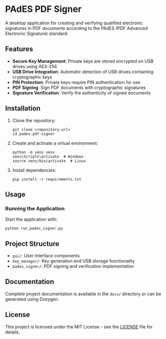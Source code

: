 # PAdES PDF Signer

A desktop application for creating and verifying qualified electronic signatures in PDF documents according to the PAdES (PDF Advanced Electronic Signature) standard.


## Features

- **Secure Key Management**: Private keys are stored encrypted on USB drives using AES-256
- **USB Drive Integration**: Automatic detection of USB drives containing cryptographic keys
- **PIN Protection**: Private keys require PIN authentication for use
- **PDF Signing**: Sign PDF documents with cryptographic signatures
- **Signature Verification**: Verify the authenticity of signed documents

## Installation

1. Clone the repository:
   ```
   git clone <repository-url>
   cd pades-pdf-signer
   ```

2. Create and activate a virtual environment:
   ```
   python -m venv venv
   venv\Scripts\activate  # Windows
   source venv/bin/activate  # Linux
   ```

3. Install dependencies:
   ```
   pip install -r requirements.txt
   ```

## Usage

### Running the Application

Start the application with:
```
python run_pades_signer.py
```

## Project Structure

- `gui/`: User interface components
- `key_manager/`: Key generation and USB storage functionality
- `pades_signer/`: PDF signing and verification implementation


## Documentation
Complete project documentation is available in the `docs/` directory or can be generated using Doxygen.


## License

This project is licensed under the MIT License - see the [LICENSE](LICENSE) file for details.
